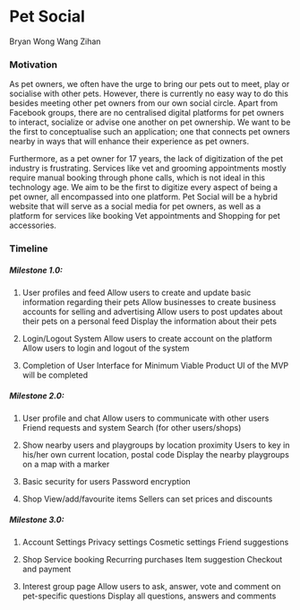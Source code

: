 # Pet Social

Bryan Wong
Wang Zihan

### Motivation

As pet owners, we often have the urge to bring our pets out to meet, play or socialise with other pets. However, there is currently no easy way to do this besides meeting other pet owners from our own social circle. Apart from Facebook groups, there are no centralised digital platforms for pet owners to interact, socialize or advise one another on pet ownership. We want to be the first to conceptualise such an application; one that connects pet owners nearby in ways that will enhance their experience as pet owners.

Furthermore, as a pet owner for 17 years, the lack of digitization of the pet industry is frustrating. Services like vet and grooming appointments mostly require manual booking through phone calls, which is not ideal in this technology age. We aim to be the first to digitize every aspect of being a pet owner, all encompassed into one platform. Pet Social will be a hybrid website that will serve as a social media for pet owners, as well as a platform for services like booking Vet appointments and Shopping for pet accessories.


### Timeline

##### Milestone 1.0:

1. User profiles and feed
Allow users to create and update basic information regarding their pets
Allow businesses to create business accounts for selling and advertising
Allow users to post updates about their pets on a personal feed
Display the information about their pets

2. Login/Logout System
Allow users to create account on the platform
Allow users to login and logout of the system

3. Completion of User Interface for Minimum Viable Product
UI of the MVP will be completed

##### Milestone 2.0:

1. User profile and chat
Allow users to communicate with other users
Friend requests and system
Search (for other users/shops)


2. Show nearby users and playgroups by location proximity
Users to key in his/her own current location, postal code
Display the nearby playgroups on a map with a marker

3. Basic security for users
Password encryption

4. Shop
View/add/favourite items
Sellers can set prices and discounts


##### Milestone 3.0:

1. Account Settings
Privacy settings
Cosmetic settings
Friend suggestions


2. Shop
Service booking
Recurring purchases
Item suggestion
Checkout and payment

3. Interest group page
Allow users to ask, answer, vote and comment on pet-specific questions
Display all questions, answers and comments
